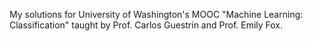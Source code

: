 My solutions for University of Washington's MOOC "Machine Learning: Classification" taught by Prof. Carlos Guestrin and Prof. Emily Fox.